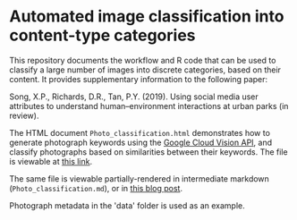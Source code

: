 # Automated image classification into content-type categories

This repository documents the workflow and R code that can be used to classify a large number of images into discrete categories, based on their content. It provides supplementary information to the following paper:  

Song, X.P., Richards, D.R., Tan, P.Y. (2019). Using social media user attributes to understand human–environment interactions at urban parks (in review).

The HTML document `Photo_classification.html` demonstrates how to generate photograph keywords using the [Google Cloud Vision API](https://cloud.google.com/vision/), and classify photographs based on similarities between their keywords. The file is viewable at [this link](http://htmlpreview.github.io/?https://github.com/xp-song/photo-classify/blob/master/Photo_classification.html). 

The same file is viewable partially-rendered in intermediate markdown (`Photo_classification.md`), or in [this blog post](https://xp-song.github.io/posts/photo-classify/2019-06-17-photo-classify/).


Photograph metadata in the 'data' folder is used as an example. 

